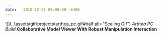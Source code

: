 ```yaml
---
date:   2018-12-31 09:00:00 -0400
---
```


![](..\assets\gif\projects\arthea_pc.gif#half alt="Scaling Gif")
*Arthea PC Build*
**Collaborative Model Viewer With Robust Manipulation Interaction**
